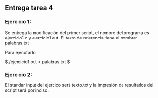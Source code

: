 ## Entrega tarea 4

### Ejercicio 1:
Se entrega la modificación del primer script, el nombre del programa es ejercicio1.c
y ejercicio1.out.
El texto de referencia tiene el nombre: palabras.txt

Para ejecutarlo:

$./ejercicio1.out < palabras.txt $


### Ejercicio 2:
El standar input del ejercico será texto.txt
y la impresión de resultados del script será por inciso.

